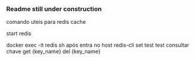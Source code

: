 ### Readme still under construction

comando uteis para redis cache

start redis

docker exec -it redis sh
após entra no host redis-cli
set test test
consultar chave get {key_name}
del {key_name}
